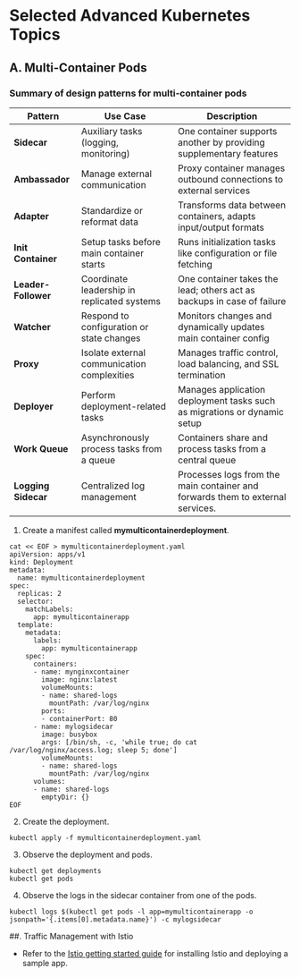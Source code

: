 # Selected Advanced Kubernetes Topics

## A. Multi-Container Pods
### Summary of design patterns for multi-container pods
| **Pattern**           | **Use Case**                                                        | **Description**                                                                                 |
|-----------------------|---------------------------------------------------------------------|-------------------------------------------------------------------------------------------------|
| **Sidecar**           | Auxiliary tasks (logging, monitoring)                               | One container supports another by providing supplementary features                               |
| **Ambassador**        | Manage external communication                                       | Proxy container manages outbound connections to external services                            |
| **Adapter**           | Standardize or reformat data                                        | Transforms data between containers, adapts input/output formats                              |
| **Init Container**    | Setup tasks before main container starts                            | Runs initialization tasks like configuration or file fetching    |
| **Leader-Follower**   | Coordinate leadership in replicated systems                         | One container takes the lead; others act as backups in case of failure                        |
| **Watcher**           | Respond to configuration or state changes                           | Monitors changes and dynamically updates main container config                |
| **Proxy**             | Isolate external communication complexities                         | Manages traffic control, load balancing, and SSL termination                 |
| **Deployer**          | Perform deployment-related tasks                                    | Manages application deployment tasks such as migrations or dynamic setup|
| **Work Queue**        | Asynchronously process tasks from a queue                           | Containers share and process tasks from a central queue                         |
| **Logging Sidecar**   | Centralized log management                                          | Processes logs from the main container and forwards them to external services.|

1. Create a manifest called **mymulticontainerdeployment**.
```
cat << EOF > mymulticontainerdeployment.yaml
apiVersion: apps/v1
kind: Deployment
metadata:
  name: mymulticontainerdeployment
spec:
  replicas: 2
  selector:
    matchLabels:
      app: mymulticontainerapp
  template:
    metadata:
      labels:
        app: mymulticontainerapp
    spec:
      containers:
      - name: mynginxcontainer
        image: nginx:latest
        volumeMounts:
        - name: shared-logs
          mountPath: /var/log/nginx
        ports:
        - containerPort: 80
      - name: mylogsidecar
        image: busybox
        args: [/bin/sh, -c, 'while true; do cat /var/log/nginx/access.log; sleep 5; done']
        volumeMounts:
        - name: shared-logs
          mountPath: /var/log/nginx
      volumes:
      - name: shared-logs
        emptyDir: {}
EOF
```

2. Create the deployment.
```
kubectl apply -f mymulticontainerdeployment.yaml
```

3. Observe the deployment and pods.
```
kubectl get deployments
kubectl get pods
```

4. Observe the logs in the sidecar container from one of the pods.
```
kubectl logs $(kubectl get pods -l app=mymulticontainerapp -o jsonpath='{.items[0].metadata.name}') -c mylogsidecar
```

##. Traffic Management with Istio

- Refer to the [Istio getting started guide](https://istio.io/latest/docs/setup/getting-started/) for installing Istio and deploying a sample app.
